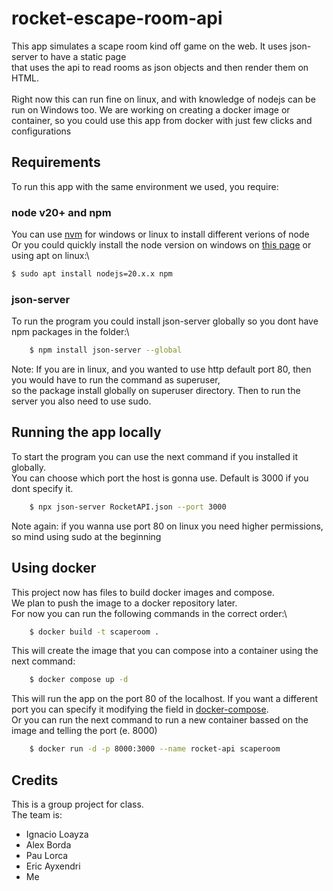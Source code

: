 # rocket-escape-room-api

This app simulates a scape room kind off game on the web. It uses json-server to have a static page\
that uses the api to read rooms as json objects and then render them on HTML.\
\
Right now this can run fine on linux, and with knowledge of nodejs can be run on Windows too. 
We are working on creating a docker image or container, so you could use this app from docker with just few clicks and configurations

## Requirements

To run this app with the same environment we used, you require:

### node v20+ and npm
You can use  [nvm](https://www.freecodecamp.org/news/node-version-manager-nvm-install-guide/) for windows or linux to install different verions of node\
Or you could quickly install the node version on windows on [this page](https://nodejs.org/en/download/prebuilt-installer) or using apt on linux:\
```bash
$ sudo apt install nodejs=20.x.x npm
```

### json-server
To run the program you could install json-server globally so you dont have npm packages in the folder:\

```bash
    $ npm install json-server --global
```
Note: If you are in linux, and you wanted to use http default port 80, then you would have to run the command as superuser,\
so the package install globally on superuser directory. Then to run the server you also need to use sudo.


## Running the app locally
To start the program you can use the next command if you installed it globally.\
You can choose which port the host is gonna use. Default is 3000 if you dont specify it.
```bash
    $ npx json-server RocketAPI.json --port 3000
```
Note again: if you wanna use port 80 on linux you need higher permissions, so mind using sudo at the beginning


## Using docker
This project now has files to build docker images and compose.\
We plan to push the image to a docker repository later.\
For now you can run the following commands in the correct order:\

```bash
    $ docker build -t scaperoom .
```

This will create the image that you can compose into a container using the next command:
```bash
    $ docker compose up -d
```

This will run the app on the port 80 of the localhost. If you want a different port you can specify it modifying the field in [docker-compose](docker-compose.yml).\
Or you can run the next command to run a new container bassed on the image and telling the port (e. 8000)

```bash
    $ docker run -d -p 8000:3000 --name rocket-api scaperoom
```


 
## Credits
This is a group project for class.\
The team is:
 - Ignacio Loayza
 - Alex Borda
 - Pau Lorca
 - Eric Ayxendri
 - Me
 	



